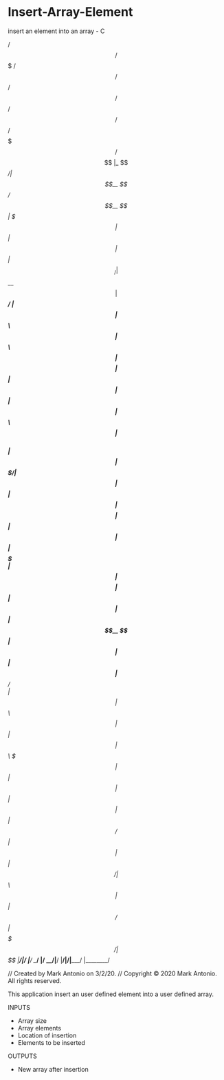 # Insert-Array-Element
insert an element into an array - C

 /$$$$$$ /$$$$$$$   /$$$$$$  /$$   /$$ /$$   /$$ /$$$$$$ /$$$$$$$  /$$$$$$$$
|_  $$_/| $$__  $$ /$$__  $$| $$$ | $$| $$  | $$|_  $$_/| $$__  $$| $$_____/
  | $$  | $$  \ $$| $$  \ $$| $$$$| $$| $$  | $$  | $$  | $$  \ $$| $$      
  | $$  | $$$$$$$/| $$  | $$| $$ $$ $$| $$$$$$$$  | $$  | $$  | $$| $$$$$   
  | $$  | $$__  $$| $$  | $$| $$  $$$$| $$__  $$  | $$  | $$  | $$| $$__/   
  | $$  | $$  \ $$| $$  | $$| $$\  $$$| $$  | $$  | $$  | $$  | $$| $$      
 /$$$$$$| $$  | $$|  $$$$$$/| $$ \  $$| $$  | $$ /$$$$$$| $$$$$$$/| $$$$$$$$
|______/|__/  |__/ \______/ |__/  \__/|__/  |__/|______/|_______/ |________/
                                                                            
                                                                            
//  Created by Mark Antonio on 3/2/20.
//  Copyright © 2020 Mark Antonio. All rights reserved.

This application insert an user defined element into a user defined array.

INPUTS
- Array size
- Array elements 
- Location of insertion
- Elements to be inserted

OUTPUTS
- New array after insertion                    
